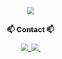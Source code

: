 <!-- 1. Initial screen -->
<div align="center">
  <img src="https://github.com/hab1nSong/hab1nSong/assets/93114062/6681f36e-881e-4119-a2f9-1f6294057df2"/>
</div>

<h3 align="center">📫 Contact 📫</h3>
<div align="center">
 
  <a href="https://ssongforyou.tistory.com">
    <img src="https://github-readme-tistory-card.vercel.app/api/badge?name=tstory" />&nbsp
  </a>
  <a href="mailto:gkqls0835@gmail.com">
    <img
      src="https://img.shields.io/badge/gkqls0835@gmail.com-D14836?style=for-the-badge&logo=gmail&logoColor=white"/>&nbsp
  </a>
</div>
<!--
**hab1nSong/hab1nSong** is a ✨ _special_ ✨ repository because its `README.md` (this file) appears on your GitHub profile.
 <a href="https://ssongforyou.tistory.com">
    <img src="https://github-readme-tistory-card.vercel.app/api/badge?name=tstory"/>
  </a>
Here are some ideas to get you started:

- 🔭 I’m currently working on ...
- 🌱 I’m currently learning ...
- 👯 I’m looking to collaborate on ...
- 🤔 I’m looking for help with ...
- 💬 Ask me about ...
- 📫 How to reach me: ...
- 😄 Pronouns: ...
- ⚡ Fun fact: ...
-->
